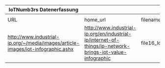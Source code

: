 |IoTNumb3rs Datenerfassung|||||||||||
| ---- | ---- | ---- | ---- | ---- | ---- | ---- | ---- | ---- | ---- | ---- |
||||||||||||
|URL|home_url|filename|device_class|device_count|market_class|market_volume|prognosis_year|publication_year|authorship_class|Dropbox folder|
|http://www.industrial-ip.org/~/media/images/article-images/iot-infographic.ashx|http://www.industrial-ip.org/en/industrial-ip/internet-of-things/ip-network-brings-iot-value-infographic|file16_IoT_infographic.JPG|Generic Iot|2E+11|||2020|unkonwn||JinlinHolic/20181123-0000|
